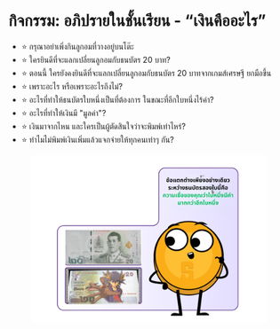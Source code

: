 # กิจกรรม: อภิปรายในชั้นเรียน - “เงินคืออะไร”

* ⭐ กรุณาอย่าเพิ่งกินลูกอมที่วางอยู่บนโต๊ะ
* ⭐ ใครยินดีที่จะแลกเปลี่ยนลูกอมกับธนบัตร 20 บาท?
* ⭐ ตอนนี้ ใครยังคงยินดีที่จะแลกเปลี่ยนลูกอมกับธนบัตร 20 บาทจากเกมส์เศรษฐี ยกมือขึ้น
* ⭐ เพราะอะไร หรือเพราะอะไรถึงไม่?
* ⭐ อะไรที่ทำให้ธนบัตรใบหนึ่งเป็นที่ต้องการ ในขณะที่อีกใบหนึ่งไร้ค่า?
* ⭐ อะไรที่ทำให้เงินมี "มูลค่า"?
* ⭐ เงินมาจากไหน และใครเป็นผู้ตัดสินใจว่าจะพิมพ์เท่าไหร่?
* ⭐ ทำไมไม่พิมพ์เงินเพิ่มแล้วแจกจ่ายให้ทุกคนเท่าๆ กัน?

<figure><img src="../../.gitbook/assets/10.Difference-between-2-notes-v2.png" alt=""><figcaption></figcaption></figure>

